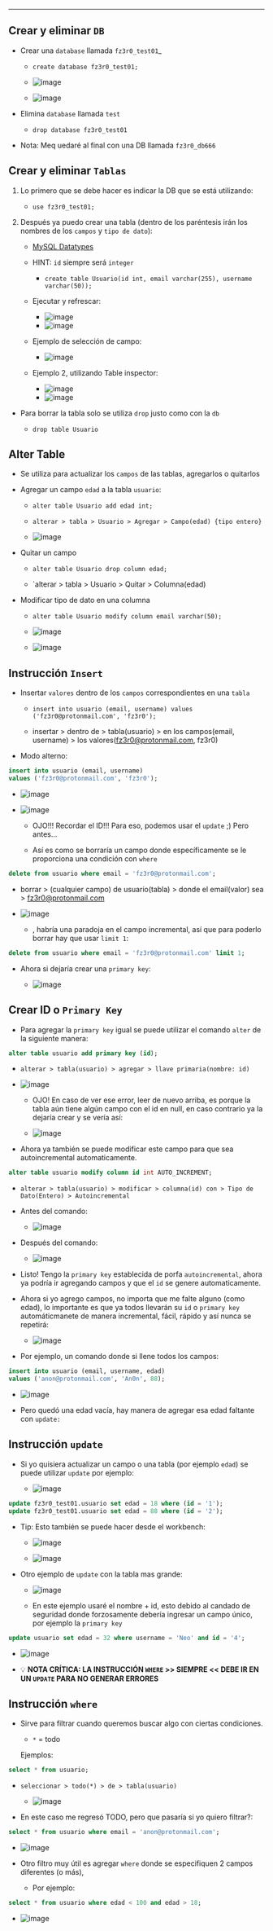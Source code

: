 
---

## Crear y eliminar `DB`

- Crear una `database` llamada `fz3r0_test01`_

    - `create database fz3r0_test01;`
    
    - ![image](https://user-images.githubusercontent.com/94720207/171761907-50f7878d-f19c-4a2d-bfd3-52a91308f4d5.png)

    - ![image](https://user-images.githubusercontent.com/94720207/171762049-837d103b-b298-4880-ae18-4f58eaf2c17f.png)

- Elimina `database` llamada `test`

    - `drop database fz3r0_test01`

- Nota: Meq uedaré al final con una DB llamada `fz3r0_db666`

## Crear y eliminar `Tablas`

1. Lo primero que se debe hacer es indicar la DB que se está utilizando:

    - `use fz3r0_test01;`

2. Después ya puedo crear una tabla (dentro de los paréntesis irán los nombres de los `campos` y `tipo de dato`):

    - [MySQL Datatypes](https://www.w3schools.com/mysql/mysql_datatypes.asp)

    - HINT: `id` siempre será `integer`

        - `create table Usuario(id int, email varchar(255), username varchar(50));`

    - Ejecutar y refrescar:
    
        - ![image](https://user-images.githubusercontent.com/94720207/171762888-df585a5b-86d9-46e6-a57d-3bf6e61db093.png)
        - ![image](https://user-images.githubusercontent.com/94720207/171762950-2af9c67b-ad87-4cf0-b3c9-cc81405f4c8c.png)

    - Ejemplo de selección de campo:
    
        - ![image](https://user-images.githubusercontent.com/94720207/171763105-f86db80b-4854-4521-9e56-b4427ecbaae4.png)

    - Ejemplo 2, utilizando Table inspector:
    
        - ![image](https://user-images.githubusercontent.com/94720207/171763337-7ecc5feb-7afe-43a1-8b98-e57ed6aba23a.png)
        - ![image](https://user-images.githubusercontent.com/94720207/171763390-c79043d0-6be8-4f32-976e-c427c18d325e.png)
        
- Para borrar la tabla solo se utiliza `drop` justo como con la `db`

    - `drop table Usuario`

## Alter Table

- Se utiliza para actualizar los `campos` de las tablas, agregarlos o quitarlos

- Agregar un campo `edad` a la tabla `usuario`:

    - `alter table Usuario add edad int;`

    - `alterar > tabla > Usuario > Agregar > Campo(edad) {tipo entero}`
    
    - ![image](https://user-images.githubusercontent.com/94720207/171767890-6fb80d4e-bb70-4513-88a7-c0e2ffc624ea.png)

- Quitar un campo

    - `alter table Usuario drop column edad;`
    
    - `alterar > tabla > Usuario > Quitar > Columna(edad)

- Modificar tipo de dato en una columna

    - `alter table Usuario modify column email varchar(50);` 
    
    - ![image](https://user-images.githubusercontent.com/94720207/171768256-be494e2a-8cf2-479a-abe8-b98393bcf60e.png)
    
    - ![image](https://user-images.githubusercontent.com/94720207/171768299-502d0d8c-b196-4ddc-81c9-726153e9c2fe.png)

## Instrucción `Insert` 

- Insertar `valores` dentro de los `campos` correspondientes en una `tabla`

    - `insert into usuario (email, username) values ('fz3r0@protonmail.com', 'fz3r0');`
    
    - insertar > dentro de > tabla(usuario) > en los campos(email, username) > los valores(fz3r0@protonmail.com, fz3r0)

- Modo alterno:

```sql
insert into usuario (email, username) 
values ('fz3r0@protonmail.com', 'fz3r0');
```

- ![image](https://user-images.githubusercontent.com/94720207/171960070-12de0359-7423-48f3-8d40-277c57202594.png)

- ![image](https://user-images.githubusercontent.com/94720207/171960215-855653d0-bcb0-453a-b55c-893af66769cb.png)

    - OJO!!! Recordar el ID!!! Para eso, podemos usar el `update` ;) Pero antes...
    
    - Así es como se borraría un campo donde específicamente se le proporciona una condición con `where`

```sql
delete from usuario where email = 'fz3r0@protonmail.com';
```
- borrar > (cualquier campo) de usuario(tabla) > donde el email(valor) sea > fz3r0@protonmail.com

- ![image](https://user-images.githubusercontent.com/94720207/171966434-aab2da75-ad7f-4876-8153-9fbc87f99087.png)

    - , habría una paradoja en el campo incremental, así que para poderlo borrar hay que usar `limit 1`:

```sql
delete from usuario where email = 'fz3r0@protonmail.com' limit 1;
```

- Ahora si dejaría crear una `primary key`:

    - ![image](https://user-images.githubusercontent.com/94720207/171967263-bac8e5a5-c979-4169-8df0-3e63f4eabc32.png) 

## Crear ID o `Primary Key`

- Para agregar la `primary key` igual se puede utilizar el comando `alter` de la siguiente manera:

```sql
alter table usuario add primary key (id);
```
- `alterar > tabla(usuario) > agregar > llave primaria(nombre: id)`

- ![image](https://user-images.githubusercontent.com/94720207/171966854-50aaf52c-3701-4620-b160-d1023a708ca9.png)

    - OJO! En caso de ver ese error, leer de nuevo arriba, es porque la tabla aún tiene algún campo con el id en null, en caso contrario ya la dejaría crear y se vería así:

    - ![image](https://user-images.githubusercontent.com/94720207/171967263-bac8e5a5-c979-4169-8df0-3e63f4eabc32.png) 

- Ahora ya también se puede modificar este campo para que sea autoincremental automaticamente. 

```sql
alter table usuario modify column id int AUTO_INCREMENT;
```  
- `alterar > tabla(usuario) > modificar > columna(id) con > Tipo de Dato(Entero) > Autoincremental`

- Antes del comando:

    - ![image](https://user-images.githubusercontent.com/94720207/171966772-e5fb9189-1ca3-418f-8b91-18979ccf25c8.png)

- Después del comando: 

    - ![image](https://user-images.githubusercontent.com/94720207/171967529-7b91bde4-61ee-4ddc-8f43-484a3e41fe98.png)
 
- Listo! Tengo la `primary key` establecida de porfa `autoincremental`, ahora ya podría ir agregando campos y que el `id` se genere automaticamente.

- Ahora si yo agrego campos, no importa que me falte alguno (como edad), lo importante es que ya todos llevarán su `id` o `primary key` automáticmanete de manera incremental, fácil, rápido y así nunca se repetirá:

    - ![image](https://user-images.githubusercontent.com/94720207/171967910-de1e37da-37fa-4ac0-80ff-1adb051b4341.png)

- Por ejemplo, un comando donde si llene todos los campos:

```sql
insert into usuario (email, username, edad) 
values ('anon@protonmail.com', 'An0n', 88);
```

- ![image](https://user-images.githubusercontent.com/94720207/171968138-41462e1f-e703-420b-9303-88a86d8b9ad5.png)

- Pero quedó una edad vacía, hay manera de agregar esa edad faltante con `update:`

## Instrucción `update`

- Si yo quisiera actualizar un campo o una tabla (por ejemplo `edad`) se puede utilizar `update` por ejemplo:

    - ![image](https://user-images.githubusercontent.com/94720207/171969861-c414fb4d-1317-4f0f-92a9-1f34328c3cdd.png)

```sql
update fz3r0_test01.usuario set edad = 18 where (id = '1');
update fz3r0_test01.usuario set edad = 88 where (id = '2');
```

- Tip: Esto también se puede hacer desde el workbench:

    - ![image](https://user-images.githubusercontent.com/94720207/171970002-00c07aa6-796e-4a31-bb02-6d6983891b45.png)

    - ![image](https://user-images.githubusercontent.com/94720207/171970021-ba9c777f-b2a9-4d95-925e-eb9665a69616.png)

- Otro ejemplo de `update` con la tabla mas grande:

    - ![image](https://user-images.githubusercontent.com/94720207/171971564-3e9ad444-01a6-47fc-8f85-e780420318eb.png)
    
    - En este ejemplo usaré el nombre + id, esto debido al candado de seguridad donde forzosamente debería ingresar un campo único, por ejemplo la `primary key` 

```sql
update usuario set edad = 32 where username = 'Neo' and id = '4';
```
- ![image](https://user-images.githubusercontent.com/94720207/171971805-bc2021d9-25f3-4240-87ff-40a42e3c263a.png)




- :bulb: **NOTA CRÍTICA: LA INSTRUCCIÓN `WHERE` >> SIEMPRE << DEBE IR EN UN `UPDATE` PARA NO GENERAR ERRORES**

## Instrucción `where`

- Sirve para filtrar cuando queremos buscar algo con ciertas condiciones.

    - `*` = todo

    Ejemplos:

```sql
select * from usuario;
```
- `seleccionar > todo(*) > de > tabla(usuario)`

    - ![image](https://user-images.githubusercontent.com/94720207/171970132-5f291e39-56e9-457e-a7e8-eb93ab24dae0.png)

- En este caso me regresó TODO, pero que pasaría si yo quiero filtrar?:

```sql
select * from usuario where email = 'anon@protonmail.com';
```

- ![image](https://user-images.githubusercontent.com/94720207/171968264-48f00a70-f4d9-4a88-b023-85886ab14473.png)

- Otro filtro muy útil es agregar `where` donde se especifiquen 2 campos diferentes (o más), 

    - Por ejemplo:

```sql
select * from usuario where edad < 100 and edad > 18;
```

- ![image](https://user-images.githubusercontent.com/94720207/171971498-e9d94ba1-8859-46b5-a679-639b9d8bef07.png)











 

 


     
